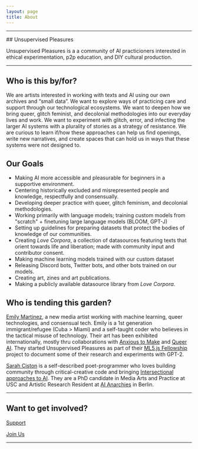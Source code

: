 ```yaml
---
layout: page
title: About
---
```


<hr/>
## Unsupervised Pleasures

Unsupervised Pleasures is a a community of AI practicioners interested in ethical experimentation, p2p education, and DIY cultural production.

<hr/>

## Who is this by/for?

We are artists interested in working with texts and AI using our own archives and “small data”. We want to explore ways of practicing care and support through our technological ecosystems. We want to deepen how we bring queer, glitch feminist, and decolonial methodologies into our everyday lives and work. We want to experiment with glitch, error, and infecting the larger AI systems with a plurality of stories as a strategy of resistance. We are curious to learn if/how these approaches can help us find openings, write new narratives, and create spaces that can hold us in ways that these systems were not designed to.

## Our Goals

- Making AI more accessible and pleasurable for beginners in a supportive environment.
- Centering historically excluded and misrepresented people and knowledge, respectfully and consensually.
- Developing deeper practice with queer, glitch feminism, and decolonial methodologies.
-  Working primarily with language models; training custom models from "scratch" + finetuning large language models (BLOOM, GPT-J)
- Setting up guidelines for preparing datasets that protect the bodies of knowledge of our communities.
- Creating _Love Corpora_, a collection of datasources featuring texts that orient towards life and liberation; made with community input and contributor consent.
- Making machine learning models trained with our custom dataset
- Releasing Discord bots, Twitter bots, and other bots trained on our models.
- Creating art, zines and art publications.
- Making a publicly available datasource library from _Love Corpora_.

## Who is tending this garden?

[Emily Martinez](https://somethingnothing.me), a new media artist working with machine learning, queer technologies, and consensual tech. Emily is a 1st generation immigrant/refugee (Cuba > Miami) and a self-taught coder who believes in the tactical misuse of technology. Their art has been exhibited internationally, mostly thru collaborations with [Anxious to Make](https://anxioustomake.ga) and [Queer AI](https://queer.ai). They started Unsupervised Pleasures as part of their [ML5.js Fellowship](https://processingfoundation.org/fellowships) project to document some of their research and experiments with GPT-2.

[Sarah Ciston](https://sarahciston.github.io) is a self-described poet-programmer who loves building community through critical-creative code and bringing [Intersectional approaches to AI](https://intersectionalai.com). They are a PhD candidate in Media Arts and Practice at USC and Artistic Research Resident at [AI Anarchies](https://www.adk.de/en/academy/young-academy/ai-anarchies/) in Berlin.


<hr/>

## Want to get involved?

<a class="btn btn-primary" href="https://ultimatefantasy.club/" >Support</a>

<a class="btn btn-primary" data-eo-form-toggle-id="5f44c8c5-c5c0-11ec-9258-0241b9615763" href="#">Join Us</a>

<hr/>
